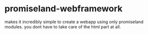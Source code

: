 promiseland-webframework
========================

makes it incredibly simple to create a webapp using only promiseland modules. you dont have to take care of the html part at all.
